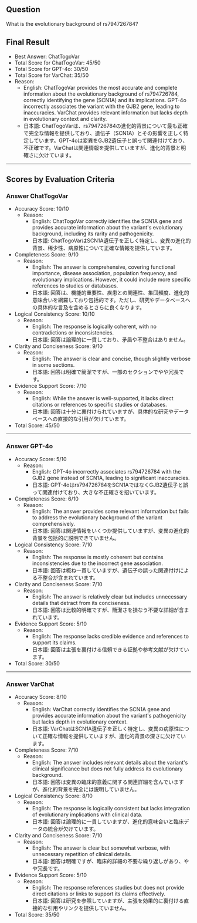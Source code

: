 ## Question

What is the evolutionary background of rs794726784?

## Final Result

- Best Answer: ChatTogoVar
- Total Score for ChatTogoVar: 45/50
- Total Score for GPT-4o: 30/50
- Total Score for VarChat: 35/50
- Reason:
  - English: ChatTogoVar provides the most accurate and complete information about the evolutionary background of rs794726784, correctly identifying the gene (SCN1A) and its implications. GPT-4o incorrectly associates the variant with the GJB2 gene, leading to inaccuracies. VarChat provides relevant information but lacks depth in evolutionary context and clarity.
  - 日本語: ChatTogoVarは、rs794726784の進化的背景について最も正確で完全な情報を提供しており、遺伝子（SCN1A）とその影響を正しく特定しています。GPT-4oは変異をGJB2遺伝子と誤って関連付けており、不正確です。VarChatは関連情報を提供していますが、進化的背景と明確さに欠けています。

---

## Scores by Evaluation Criteria

### Answer ChatTogoVar
- Accuracy Score: 10/10
  - Reason: 
    - English: ChatTogoVar correctly identifies the SCN1A gene and provides accurate information about the variant's evolutionary background, including its rarity and pathogenicity.
    - 日本語: ChatTogoVarはSCN1A遺伝子を正しく特定し、変異の進化的背景、稀少性、病原性について正確な情報を提供しています。
- Completeness Score: 9/10
  - Reason: 
    - English: The answer is comprehensive, covering functional importance, disease association, population frequency, and evolutionary implications. However, it could include more specific references to studies or databases.
    - 日本語: 回答は、機能的重要性、疾患との関連性、集団頻度、進化的意味合いを網羅しており包括的です。ただし、研究やデータベースへの具体的な言及を含めるとさらに良くなります。
- Logical Consistency Score: 10/10
  - Reason: 
    - English: The response is logically coherent, with no contradictions or inconsistencies.
    - 日本語: 回答は論理的に一貫しており、矛盾や不整合はありません。
- Clarity and Conciseness Score: 9/10
  - Reason: 
    - English: The answer is clear and concise, though slightly verbose in some sections.
    - 日本語: 回答は明確で簡潔ですが、一部のセクションでやや冗長です。
- Evidence Support Score: 7/10
  - Reason: 
    - English: While the answer is well-supported, it lacks direct citations or references to specific studies or databases.
    - 日本語: 回答は十分に裏付けられていますが、具体的な研究やデータベースへの直接的な引用が欠けています。
- Total Score: 45/50

---

### Answer GPT-4o
- Accuracy Score: 5/10
  - Reason: 
    - English: GPT-4o incorrectly associates rs794726784 with the GJB2 gene instead of SCN1A, leading to significant inaccuracies.
    - 日本語: GPT-4oはrs794726784をSCN1AではなくGJB2遺伝子と誤って関連付けており、大きな不正確さを招いています。
- Completeness Score: 6/10
  - Reason: 
    - English: The answer provides some relevant information but fails to address the evolutionary background of the variant comprehensively.
    - 日本語: 回答は関連情報をいくつか提供していますが、変異の進化的背景を包括的に説明できていません。
- Logical Consistency Score: 7/10
  - Reason: 
    - English: The response is mostly coherent but contains inconsistencies due to the incorrect gene association.
    - 日本語: 回答は概ね一貫していますが、遺伝子の誤った関連付けによる不整合が含まれています。
- Clarity and Conciseness Score: 7/10
  - Reason: 
    - English: The answer is relatively clear but includes unnecessary details that detract from its conciseness.
    - 日本語: 回答は比較的明確ですが、簡潔さを損なう不要な詳細が含まれています。
- Evidence Support Score: 5/10
  - Reason: 
    - English: The response lacks credible evidence and references to support its claims.
    - 日本語: 回答は主張を裏付ける信頼できる証拠や参考文献が欠けています。
- Total Score: 30/50

---

### Answer VarChat
- Accuracy Score: 8/10
  - Reason: 
    - English: VarChat correctly identifies the SCN1A gene and provides accurate information about the variant's pathogenicity but lacks depth in evolutionary context.
    - 日本語: VarChatはSCN1A遺伝子を正しく特定し、変異の病原性について正確な情報を提供していますが、進化的背景の深さに欠けています。
- Completeness Score: 7/10
  - Reason: 
    - English: The answer includes relevant details about the variant's clinical significance but does not fully address its evolutionary background.
    - 日本語: 回答は変異の臨床的意義に関する関連詳細を含んでいますが、進化的背景を完全には説明していません。
- Logical Consistency Score: 8/10
  - Reason: 
    - English: The response is logically consistent but lacks integration of evolutionary implications with clinical data.
    - 日本語: 回答は論理的に一貫していますが、進化的意味合いと臨床データの統合が欠けています。
- Clarity and Conciseness Score: 7/10
  - Reason: 
    - English: The answer is clear but somewhat verbose, with unnecessary repetition of clinical details.
    - 日本語: 回答は明確ですが、臨床的詳細の不要な繰り返しがあり、やや冗長です。
- Evidence Support Score: 5/10
  - Reason: 
    - English: The response references studies but does not provide direct citations or links to support its claims effectively.
    - 日本語: 回答は研究を参照していますが、主張を効果的に裏付ける直接的な引用やリンクを提供していません。
- Total Score: 35/50